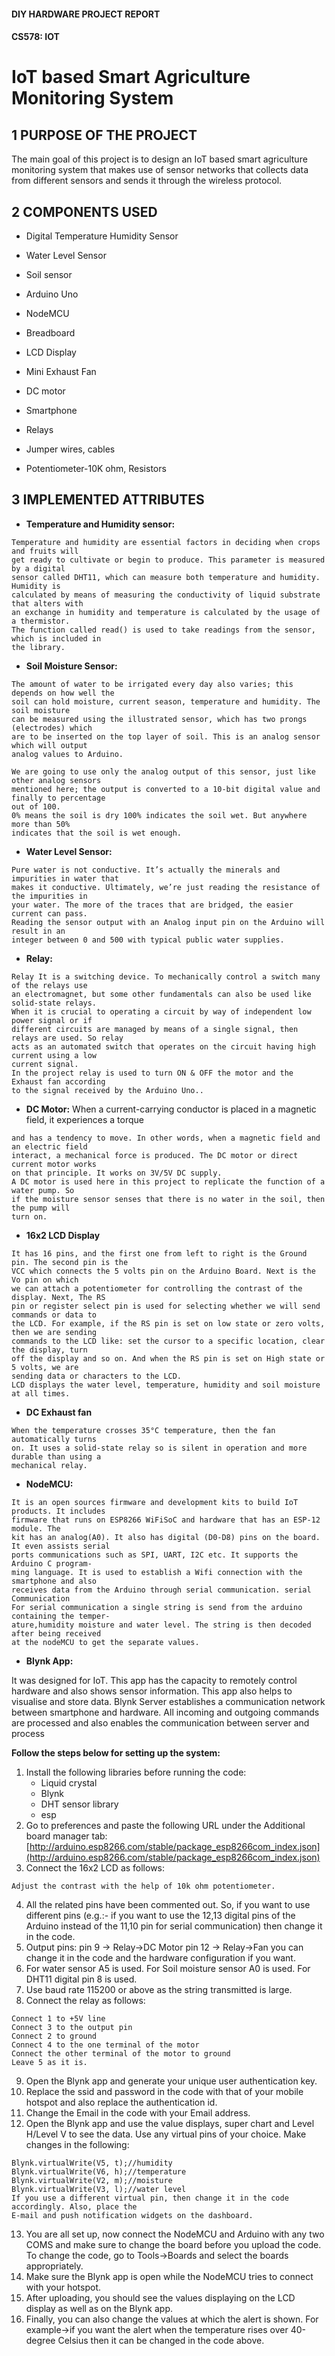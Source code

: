 #### DIY HARDWARE PROJECT REPORT

#### CS578: IOT

# IoT based Smart Agriculture Monitoring System

## 1 PURPOSE OF THE PROJECT

The main goal of this project is to design an IoT based smart agriculture monitoring system that
makes use of sensor networks that collects data from different sensors and sends it through
the wireless protocol.

## 2 COMPONENTS USED

- Digital Temperature Humidity Sensor
- Water Level Sensor
- Soil sensor
- Arduino Uno
- NodeMCU
- Breadboard
- LCD Display
- Mini Exhaust Fan
- DC motor


- Smartphone
- Relays
- Jumper wires, cables
- Potentiometer-10K ohm, Resistors

## 3 IMPLEMENTED ATTRIBUTES

- **Temperature and Humidity sensor:**

```
Temperature and humidity are essential factors in deciding when crops and fruits will
get ready to cultivate or begin to produce. This parameter is measured by a digital
sensor called DHT11, which can measure both temperature and humidity. Humidity is
calculated by means of measuring the conductivity of liquid substrate that alters with
an exchange in humidity and temperature is calculated by the usage of a thermistor.
The function called read() is used to take readings from the sensor, which is included in
the library.
```
- **Soil Moisture Sensor:**

```
The amount of water to be irrigated every day also varies; this depends on how well the
soil can hold moisture, current season, temperature and humidity. The soil moisture
can be measured using the illustrated sensor, which has two prongs (electrodes) which
are to be inserted on the top layer of soil. This is an analog sensor which will output
analog values to Arduino.
```

```
We are going to use only the analog output of this sensor, just like other analog sensors
mentioned here; the output is converted to a 10-bit digital value and finally to percentage
out of 100.
0% means the soil is dry 100% indicates the soil wet. But anywhere more than 50%
indicates that the soil is wet enough.
```
- **Water Level Sensor:**

```
Pure water is not conductive. It’s actually the minerals and impurities in water that
makes it conductive. Ultimately, we’re just reading the resistance of the impurities in
your water. The more of the traces that are bridged, the easier current can pass.
Reading the sensor output with an Analog input pin on the Arduino will result in an
integer between 0 and 500 with typical public water supplies.
```
- **Relay:**

```
Relay It is a switching device. To mechanically control a switch many of the relays use
an electromagnet, but some other fundamentals can also be used like solid-state relays.
When it is crucial to operating a circuit by way of independent low power signal or if
different circuits are managed by means of a single signal, then relays are used. So relay
acts as an automated switch that operates on the circuit having high current using a low
current signal.
In the project relay is used to turn ON & OFF the motor and the Exhaust fan according
to the signal received by the Arduino Uno..
```
- **DC Motor:**
    When a current-carrying conductor is placed in a magnetic field, it experiences a torque


```
and has a tendency to move. In other words, when a magnetic field and an electric field
interact, a mechanical force is produced. The DC motor or direct current motor works
on that principle. It works on 3V/5V DC supply.
A DC motor is used here in this project to replicate the function of a water pump. So
if the moisture sensor senses that there is no water in the soil, then the pump will
turn on.
```
- **16x2 LCD Display**

```
It has 16 pins, and the first one from left to right is the Ground pin. The second pin is the
VCC which connects the 5 volts pin on the Arduino Board. Next is the Vo pin on which
we can attach a potentiometer for controlling the contrast of the display. Next, The RS
pin or register select pin is used for selecting whether we will send commands or data to
the LCD. For example, if the RS pin is set on low state or zero volts, then we are sending
commands to the LCD like: set the cursor to a specific location, clear the display, turn
off the display and so on. And when the RS pin is set on High state or 5 volts, we are
sending data or characters to the LCD.
LCD displays the water level, temperature, humidity and soil moisture at all times.
```
- **DC Exhaust fan**

```
When the temperature crosses 35°C temperature, then the fan automatically turns
on. It uses a solid-state relay so is silent in operation and more durable than using a
mechanical relay.
```

- **NodeMCU:**

```
It is an open sources firmware and development kits to build IoT products. It includes
firmware that runs on ESP8266 WiFiSoC and hardware that has an ESP-12 module. The
kit has an analog(A0). It also has digital (D0-D8) pins on the board. It even assists serial
ports communications such as SPI, UART, I2C etc. It supports the Arduino C program-
ming language. It is used to establish a Wifi connection with the smartphone and also
receives data from the Arduino through serial communication. serial Communication
For serial communication a single string is send from the arduino containing the temper-
ature,humidity moisture and water level. The string is then decoded after being received
at the nodeMCU to get the separate values.
```
- **Blynk App:**


It was designed for IoT. This app has the capacity to remotely control hardware and
also shows sensor information. This app also helps to visualise and store data. Blynk
Server establishes a communication network between smartphone and hardware. All
incoming and outgoing commands are processed and also enables the communication
between server and process

**Follow the steps below for setting up the system:**

1. Install the following libraries before running the code:
    - Liquid crystal
    - Blynk
    - DHT sensor library
    - esp
2. Go to preferences and paste the following URL under the Additional board manager tab:
    [http://arduino.esp8266.com/stable/package_esp8266com_index.json](http://arduino.esp8266.com/stable/package_esp8266com_index.json)
3. Connect the 16x2 LCD as follows:

```
Adjust the contrast with the help of 10k ohm potentiometer.
```

4. All the related pins have been commented out. So, if you want to use different pins (e.g.:-
    if you want to use the 12,13 digital pins of the Arduino instead of the 11,10 pin for serial
    communication) then change it in the code.
5. Output pins:
    pin 9 -> Relay->DC Motor
    pin 12 -> Relay->Fan
    you can change it in the code and the hardware configuration if you want.
6. For water sensor A5 is used.
    For Soil moisture sensor A0 is used.
    For DHT11 digital pin 8 is used.
7. Use baud rate 115200 or above as the string transmitted is large.
8. Connect the relay as follows:

```
Connect 1 to +5V line
Connect 3 to the output pin
Connect 2 to ground
Connect 4 to the one terminal of the motor
Connect the other terminal of the motor to ground
Leave 5 as it is.
```
9. Open the Blynk app and generate your unique user authentication key.
10. Replace the ssid and password in the code with that of your mobile hotspot and also
replace the authentication id.
11. Change the Email in the code with your Email address.
12. Open the Blynk app and use the value displays, super chart and Level H/Level V to see
the data. Use any virtual pins of your choice. Make changes in the following:


```
Blynk.virtualWrite(V5, t);//humidity
Blynk.virtualWrite(V6, h);//temperature
Blynk.virtualWrite(V2, m);//moisture
Blynk.virtualWrite(V3, l);//water level
If you use a different virtual pin, then change it in the code accordingly. Also, place the
E-mail and push notification widgets on the dashboard.
```
13. You are all set up, now connect the NodeMCU and Arduino with any two COMS and
    make sure to change the board before you upload the code. To change the code, go to
Tools->Boards and select the boards appropriately.
14. Make sure the Blynk app is open while the NodeMCU tries to connect with your hotspot.
15. After uploading, you should see the values displaying on the LCD display as well as on
    the Blynk app.
16. Finally, you can also change the values at which the alert is shown.
    For example->if you want the alert when the temperature rises over 40-degree Celsius
    then it can be changed in the code above.


